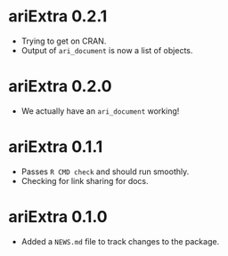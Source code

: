 # ariExtra 0.2.1

* Trying to get on CRAN.
* Output of `ari_document` is now a list of objects.

# ariExtra 0.2.0

* We actually have an `ari_document` working!

# ariExtra 0.1.1

* Passes `R CMD check` and should run smoothly.
* Checking for link sharing for docs.

# ariExtra 0.1.0

* Added a `NEWS.md` file to track changes to the package.
